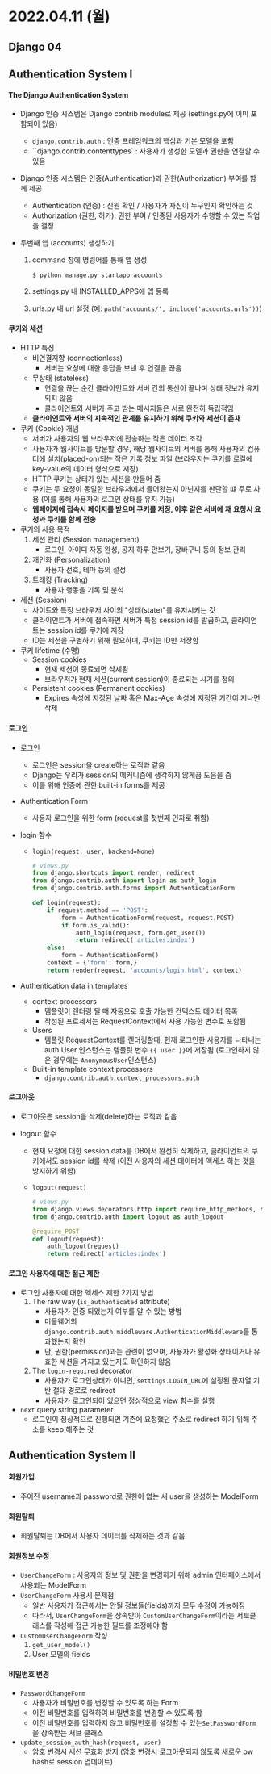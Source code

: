 # 2022.04.11 (월)

## Django 04



## Authentication System I

#### The Django Authentication System

- Django 인증 시스템은 Django contrib module로 제공 (settings.py에 이미 포함되어 있음)

  - `django.contrib.auth` : 인증 프레임워크의 핵심과 기본 모델을 포함
  - ``django.contrib.contenttypes` : 사용자가 생성한 모델과 권한을 연결할 수 있음

- Django 인증 시스템은 인증(Authentication)과 권한(Authorization) 부여를 함께 제공

  - Authentication (인증) : 신원 확인 / 사용자가 자신이 누구인지 확인하는 것
  - Authorization (권한, 허가): 권한 부여 / 인증된 사용자가 수행할 수 있는 작업을 결정

- 두번째 앱 (accounts) 생성하기

  1. command 창에 명령어를 통해 앱 생성

     `$ python manage.py startapp accounts`

  2. settings.py 내 INSTALLED_APPS에 앱 등록

  3. urls.py 내 url 설정 (예: `path('accounts/', include('accounts.urls'))`)



#### 쿠키와 세션

- HTTP 특징
  - 비연결지향 (connectionless)
    - 서버는 요청에 대한 응답을 보낸 후 연결을 끊음
  - 무상태 (stateless)
    - 연결을 끊는 순간 클라이언트와 서버 간의 통신이 끝나며 상태 정보가 유지되지 않음
    - 클라이언트와 서버가 주고 받는 메시지들은 서로 완전히 독립적임
  - **클라이언트와 서버의 지속적인 관계를 유지하기 위해 쿠키와 세션이 존재**
- 쿠키 (Cookie) 개념
  - 서버가 사용자의 웹 브라우저에 전송하는 작은 데이터 조각
  - 사용자가 웹사이트를 방문할 경우, 해당 웹사이트의 서버를 통해 사용자의 컴퓨터에 설치(placed-on)되는 작은 기록 정보 파일 (브라우저는 쿠키를 로컬에 key-value의 데이터 형식으로 저장)
  - HTTP 쿠키는 상태가 있는 세션을 만들어 줌
  - 쿠키는 두 요청이 동일한 브라우저에서 들어왔는지 아닌지를 판단할 떄 주로 사용 (이를 통해 사용자의 로그인 상태를 유지 가능)
  - **웹페이지에 접속시 페이지를 받으며 쿠키를 저장, 이후 같은 서버에 재 요청시 요청과 쿠키를 함께 전송**
- 쿠키의 사용 목적
  1. 세션 관리 (Session management)
     - 로그인, 아이디 자동 완성, 공지 하루 안보기, 장바구니 등의 정보 관리
  2. 개인화 (Personalization)
     - 사용자 선호, 테마 등의 설정
  3. 트래킹 (Tracking)
     - 사용자 행동을 기록 및 분석
- 세션 (Session)
  - 사이트와 특정 브라우저 사이의 "상태(state)"를 유지시키는 것
  - 클라이언트가 서버에 접속하면 서버가 특정 session id를 발급하고, 클라이언트는 session id를 쿠키에 저장
  - ID는 세션을 구별하기 위해 필요하며, 쿠키는 ID만 저장함
- 쿠키 lifetime (수명)
  - Session cookies
    - 현재 세션이 종료되면 삭제됨
    - 브라우저가 현재 세션(current session)이 종료되는 시기를 정의
  - Persistent cookies (Permanent cookies)
    - Expires 속성에 지정된 날짜 혹은 Max-Age 속성에 지정된 기간이 지나면 삭제



#### 로그인

- 로그인

  - 로그인은 session을 create하는 로직과 같음
  - Django는 우리가 session의 메커니즘에 생각하지 않게끔 도움을 줌
  - 이를 위해 인증에 관한 built-in forms를 제공

- Authentication Form

  - 사용자 로그인을 위한 form (request를 첫번째 인자로 취함)

- login 함수

  - `login(request, user, backend=None)`

    ```python
    # views.py
    from django.shortcuts import render, redirect
    from django.contrib.auth import login as auth_login
    from django.contrib.auth.forms import AuthenticationForm
    
    def login(request):
        if request.method == 'POST':
            form = AuthenticationForm(request, request.POST)
            if form.is_valid():
                auth_login(request, form.get_user())
                return redirect('articles:index')
        else:
            form = AuthenticationForm()
        context = {'form': form,}
        return render(request, 'accounts/login.html', context)
    ```

- Authentication data in templates

  - context processors
    - 템플릿이 렌더링 될 때 자동으로 호출 가능한 컨텍스트 데이터 목록
    - 작성된 프로세서는 RequestContext에서 사용 가능한 변수로 포함됨
  - Users
    - 템플릿 RequestContext를 렌더링할때, 현재 로그인한 사용자를 나타내는 auth.User 인스턴스는 템플릿 변수 `{{ user }}`에 저장됨 (로그인하지 않은 경우에는 `AnonymousUser`인스턴스)
  - Built-in template context processers
    - `django.contrib.auth.context_processors.auth`



#### 로그아웃

- 로그아웃은 session을 삭제(delete)하는 로직과 같음

- logout 함수

  - 현재 요청에 대한 session data를 DB에서 완전히 삭제하고, 클라이언트의 쿠키에서도 session id를 삭제
    (이전 사용자의 세션 데이터에 액세스 하는 것을 방지하기 위함)

  - `logout(request)`

    ```python
    # views.py
    from django.views.decorators.http import require_http_methods, require_POST
    from django.contrib.auth import logout as auth_logout
    
    @require_POST
    def logout(request):
        auth_logout(request)
        return redirect('articles:index')
    ```



#### 로그인 사용자에 대한 접근 제한

- 로그인 사용자에 대한 엑세스 제한 2가지 방법
  1. The raw way (`is_authenticated` attribute)
     - 사용자가 인증 되었는지 여부를 알 수 있는 방법
     - 미들웨어의 `django.contrib.auth.middleware.AuthenticationMiddleware`를 통과했는지 확인
     - 단, 권한(permission)과는 관련이 없으며, 사용자가 활성화 상태이거나 유효한 세션을 가지고 있는지도 확인하지 않음
  2. The `login-required` decorator
     - 사용자가 로그인상태가 아니면, `settings.LOGIN_URL`에 설정된 문자열 기반 절대 경로로 redirect
     - 사용자가 로그인되어 있으면 정상적으로 view 함수를 실행
- `next` query string parameter
  - 로그인이 정상적으로 진행되면 기존에 요청했던 주소로 redirect 하기 위해 주소를 keep 해주는 것




## Authentication System II

#### 회원가입

- 주어진 username과 password로 권한이 없는 새 user을 생성하는 ModelForm



#### 회원탈퇴

- 회원탈퇴는 DB에서 사용자 데이터를 삭제하는 것과 같음



#### 회원정보 수정

- `UserChangeForm` : 사용자의 정보 및 권한을 변경하기 위해 admin 인터페이스에서 사용되는 ModelForm
- `UserChangeForm` 사용시 문제점
  - 일반 사용자가 접근해서는 안될 정보들(fields)까지 모두 수정이 가능해짐
  - 따라서, `UserChangeForm`을 상속받아 `CustomUserChangeForm`이라는 서브클래스를 작성해 접근 가능한 필드를 조정해야 함
- `CustomUserChangeForm` 작성
  1. `get_user_model()`
  2. User 모델의 fields



#### 비밀번호 변경

- `PasswordChangeForm`
  - 사용자가 비밀번호를 변경할 수 있도록 하는 Form
  - 이전 비밀번호를 입력하여 비밀번호를 변경할 수 있도록 함
  - 이전 비밀번호를 입력하지 않고 비밀번호를 설정할 수 있는`SetPasswordForm`을 상속받는 서브 클래스
- `update_session_auth_hash(request, user)`
  - 암호 변경시 세션 무효화 방지 (암호 변경시 로그아웃되지 않도록 새로운 pw hash로 session 업데이트)
